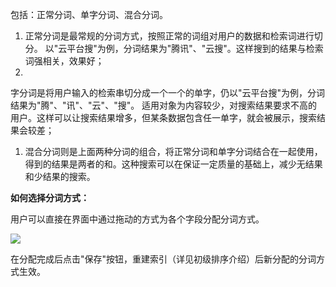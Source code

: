 包括：正常分词、单字分词、混合分词。

1. 正常分词是最常规的分词方式，按照正常的词组对用户的数据和检索词进行切分。 以"云平台搜"为例，分词结果为"腾讯"、"云搜"。这样搜到的结果与检索词强相关，效果好；
1. 
字分词是将用户输入的检索串切分成一个一个的单字，仍以"云平台搜"为例，分词结果为"腾"、"讯"、"云"、"搜"。 适用对象为内容较少，对搜索结果要求不高的用户。这样可以让搜索结果增多，但某条数据包含任一单字，就会被展示，搜索结果会较差；

1. 混合分词则是上面两种分词的组合，将正常分词和单字分词结合在一起使用，得到的结果是两者的和。这种搜索可以在保证一定质量的基础上，减少无结果和少结果的搜索。

**如何选择分词方式：**

用户可以直接在界面中通过拖动的方式为各个字段分配分词方式。

![](http://imgcache.tce.fsphere.cn/image/mccdn.qcloud.com/img5698f3fa63d6f.png)

在分配完成后点击"保存"按钮，重建索引（详见初级排序介绍）后新分配的分词方式生效。